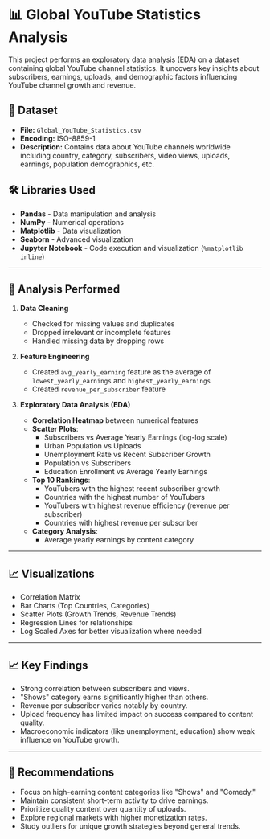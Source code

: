 # 📊 Global YouTube Statistics Analysis

This project performs an exploratory data analysis (EDA) on a dataset containing global YouTube channel statistics. It uncovers key insights about subscribers, earnings, uploads, and demographic factors influencing YouTube channel growth and revenue.

## 📁 Dataset

- **File:** `Global_YouTube_Statistics.csv`
- **Encoding:** ISO-8859-1
- **Description:** Contains data about YouTube channels worldwide including country, category, subscribers, video views, uploads, earnings, population demographics, etc.

## 🛠️ Libraries Used

- **Pandas** - Data manipulation and analysis
- **NumPy** - Numerical operations
- **Matplotlib** - Data visualization
- **Seaborn** - Advanced visualization
- **Jupyter Notebook** - Code execution and visualization (`%matplotlib inline`)

---

## 📝 Analysis Performed

1. **Data Cleaning**
   - Checked for missing values and duplicates
   - Dropped irrelevant or incomplete features
   - Handled missing data by dropping rows

2. **Feature Engineering**
   - Created `avg_yearly_earning` feature as the average of `lowest_yearly_earnings` and `highest_yearly_earnings`
   - Created `revenue_per_subscriber` feature

3. **Exploratory Data Analysis (EDA)**
   - **Correlation Heatmap** between numerical features
   - **Scatter Plots**:
     - Subscribers vs Average Yearly Earnings (log-log scale)
     - Urban Population vs Uploads
     - Unemployment Rate vs Recent Subscriber Growth
     - Population vs Subscribers
     - Education Enrollment vs Average Yearly Earnings
   - **Top 10 Rankings**:
     - YouTubers with the highest recent subscriber growth
     - Countries with the highest number of YouTubers
     - YouTubers with highest revenue efficiency (revenue per subscriber)
     - Countries with highest revenue per subscriber
   - **Category Analysis**:
     - Average yearly earnings by content category

---

## 📈 Visualizations

- Correlation Matrix
- Bar Charts (Top Countries, Categories)
- Scatter Plots (Growth Trends, Revenue Trends)
- Regression Lines for relationships
- Log Scaled Axes for better visualization where needed

---

## 📈 Key Findings

- Strong correlation between subscribers and views.
- "Shows" category earns significantly higher than others.
- Revenue per subscriber varies notably by country.
- Upload frequency has limited impact on success compared to content quality.
- Macroeconomic indicators (like unemployment, education) show weak influence on YouTube growth.

---

## 🎯 Recommendations

- Focus on high-earning content categories like "Shows" and "Comedy."
- Maintain consistent short-term activity to drive earnings.
- Prioritize quality content over quantity of uploads.
- Explore regional markets with higher monetization rates.
- Study outliers for unique growth strategies beyond general trends.
